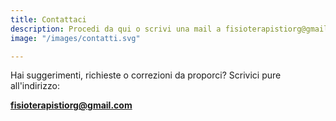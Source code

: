 ```yaml
---
title: Contattaci
description: Procedi da qui o scrivi una mail a fisioterapistiorg@gmail.com
image: "/images/contatti.svg"

---
```

Hai suggerimenti, richieste o correzioni da proporci? Scrivici pure all'indirizzo:

**fisioterapistiorg@gmail.com**